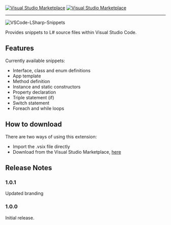 [![Visual Studio Marketplace](https://img.shields.io/vscode-marketplace/v/carlubian.vscode-lsharp-snippets.svg)](https://marketplace.visualstudio.com/items?itemName=carlubian.vscode-lsharp-snippets)
[![Visual Studio Marketplace](https://img.shields.io/vscode-marketplace/d/carlubian.vscode-lsharp-snippets.svg)](https://marketplace.visualstudio.com/items?itemName=carlubian.vscode-lsharp-snippets)
<hr/>

![VSCode-LSharp-Snippets](https://carlubian.azurewebsites.net/images/VSCode-LSharp-Snippets.png?maxAge=2592000 "VSCode-LSharp-Snippets")

Provides snippets to L# source files within Visual Studio Code.

## Features

Currently available snippets:
* Interface, class and enum definitions
* App template
* Method definition
* Instance and static constructors
* Property declaration
* Triple statement (if)
* Switch statement
* Foreach and while loops

## How to download

There are two ways of using this extension:
* Import the .vsix file directly
* Download from the Visual Studio Marketplace, [here](https://marketplace.visualstudio.com/items?itemName=carlubian.vscode-lsharp-snippets)

## Release Notes

### 1.0.1

Updated branding

### 1.0.0

Initial release.